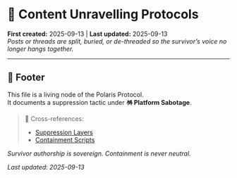 # 🧵 Content Unravelling Protocols  
**First created:** 2025-09-13 | **Last updated:** 2025-09-13  
*Posts or threads are split, buried, or de-threaded so the survivor’s voice no longer hangs together.*  

---

## 🏮 Footer  

This file is a living node of the Polaris Protocol.  
It documents a suppression tactic under **🪅 Platform Sabotage**.  

> 📡 Cross-references:  
> - [Suppression Layers](../)  
> - [Containment Scripts](../../../Disruption_Kit/Containment_Scripts/)  

*Survivor authorship is sovereign. Containment is never neutral.*  

_Last updated: 2025-09-13_
